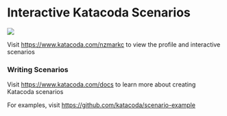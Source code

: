 # Interactive Katacoda Scenarios

[![](http://shields.katacoda.com/katacoda/nzmarkc/count.svg)](https://www.katacoda.com/nzmarkc "Get your profile on Katacoda.com")

Visit https://www.katacoda.com/nzmarkc to view the profile and interactive scenarios

### Writing Scenarios
Visit https://www.katacoda.com/docs to learn more about creating Katacoda scenarios

For examples, visit https://github.com/katacoda/scenario-example
